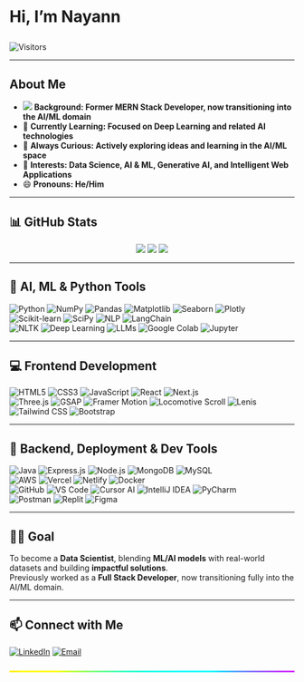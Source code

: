 # **Hi, I’m Nayann** <p align="center">

![Visitors](https://komarev.com/ghpvc/?username=Nayann23&label=PROFILE%20VIEWS&color=blueviolet&style=for-the-badge)
 
---

## **About Me** 

- <img src="https://emojipedia-us.s3.amazonaws.com/source/skype/289/seedling_1f331.png" width="20"/> **Background: Former MERN Stack Developer, now transitioning into the AI/ML domain**
- 📘 **Currently Learning: Focused on **Deep Learning** and related AI technologies**
- 💬 **Always Curious: Actively exploring ideas and learning in the AI/ML space**  
- 👀 **Interests: Data Science, AI & ML, Generative AI, and Intelligent Web Applications**  
- 😄 **Pronouns: He/Him** 

---

## **📊 GitHub Stats**

<p align="center">
  <img src="https://github-readme-stats.vercel.app/api?username=Nayann23&show_icons=true&theme=radical&hide_border=true" width="45%">
  <img src="https://github-readme-stats.vercel.app/api/top-langs/?username=Nayann23&layout=compact&theme=radical&hide_border=true" width="35%">
  <img src="https://nirzak-streak-stats.vercel.app/?user=Nayann23&theme=tokyonight&hide_border=false" width="45%" >
</p>

---

## **🤖 AI, ML & Python Tools**  
![Python](https://img.shields.io/badge/-Python-3776AB?style=for-the-badge&logo=python&logoColor=white) ![NumPy](https://img.shields.io/badge/-NumPy-013243?style=for-the-badge&logo=numpy&logoColor=white) ![Pandas](https://img.shields.io/badge/-Pandas-150458?style=for-the-badge&logo=pandas&logoColor=white) ![Matplotlib](https://img.shields.io/badge/-Matplotlib-11557C?style=for-the-badge&logo=matplotlib&logoColor=white)  ![Seaborn](https://img.shields.io/badge/-Seaborn-4C72B0?style=for-the-badge&logo=python&logoColor=white) ![Plotly](https://img.shields.io/badge/-Plotly-3F4F75?style=for-the-badge&logo=plotly&logoColor=white) ![Scikit-learn](https://img.shields.io/badge/-Scikit--learn-F7931E?style=for-the-badge&logo=scikit-learn&logoColor=white) ![SciPy](https://img.shields.io/badge/-SciPy-8CAAE6?style=for-the-badge&logo=scipy&logoColor=white) ![NLP](https://img.shields.io/badge/-Natural_Language_Processing-FF5733?style=for-the-badge&logo=ai&logoColor=white)  ![LangChain](https://img.shields.io/badge/-LangChain-FB5710?style=for-the-badge&logo=ai&logoColor=blue)  
![NLTK](https://img.shields.io/badge/-NLTK-009688?style=for-the-badge&logo=python&logoColor=white) ![Deep Learning](https://img.shields.io/badge/-Deep_Learning-0000FF?style=for-the-badge&logo=tensorflow&logoColor=white) ![LLMs](https://img.shields.io/badge/-Large_Language_Models-8A2BE2?style=for-the-badge&logo=ai&logoColor=white) ![Google Colab](https://img.shields.io/badge/-Google_Colab-F9AB00?style=for-the-badge&logo=googlecolab&logoColor=white) ![Jupyter](https://img.shields.io/badge/-Jupyter-F37626?style=for-the-badge&logo=jupyter&logoColor=white)  

---

## **💻 Frontend Development**  
![HTML5](https://img.shields.io/badge/-HTML5-E34F26?style=for-the-badge&logo=html5&logoColor=white) ![CSS3](https://img.shields.io/badge/-CSS3-1572B6?style=for-the-badge&logo=css3&logoColor=white) ![JavaScript](https://img.shields.io/badge/-JavaScript-F7DF1E?style=for-the-badge&logo=javascript&logoColor=black) ![React](https://img.shields.io/badge/-React-61DAFB?style=for-the-badge&logo=react&logoColor=black) ![Next.js](https://img.shields.io/badge/-Next.js-2F2FA2?style=for-the-badge&logo=next.js&logoColor=white)  
![Three.js](https://img.shields.io/badge/-Three.js-2D2D2D?style=for-the-badge&logo=three.js&logoColor=white) ![GSAP](https://img.shields.io/badge/-GSAP-88CE02?style=for-the-badge&logo=greensock&logoColor=black) ![Framer Motion](https://img.shields.io/badge/-Framer_Motion-0055FF?style=for-the-badge&logo=framer&logoColor=white) ![Locomotive Scroll](https://img.shields.io/badge/-Locomotive_Scroll-FF1493?style=for-the-badge&logo=scrollreveal&logoColor=white) ![Lenis](https://img.shields.io/badge/-Lenis_Smooth_Scroll-DA70D6?style=for-the-badge&logo=scroll&logoColor=white) ![Tailwind CSS](https://img.shields.io/badge/-Tailwind_CSS-38B2AC?style=for-the-badge&logo=tailwind-css&logoColor=white) ![Bootstrap](https://img.shields.io/badge/-Bootstrap-7952B3?style=for-the-badge&logo=bootstrap&logoColor=white)  

---

## 🧰 **Backend, Deployment & Dev Tools**  
![Java](https://img.shields.io/badge/-Java-007396?style=for-the-badge&logo=java&logoColor=white) ![Express.js](https://img.shields.io/badge/-Express.js-444444?style=for-the-badge&logo=express&logoColor=white) ![Node.js](https://img.shields.io/badge/-Node.js-339933?style=for-the-badge&logo=node.js&logoColor=white) ![MongoDB](https://img.shields.io/badge/-MongoDB-47A248?style=for-the-badge&logo=mongodb&logoColor=white) ![MySQL](https://img.shields.io/badge/-MySQL-4479A1?style=for-the-badge&logo=mysql&logoColor=white)  
![AWS](https://img.shields.io/badge/-AWS-FF9900?style=for-the-badge&logo=amazon-aws&logoColor=white) ![Vercel](https://img.shields.io/badge/-Vercel-1c7ed6?style=for-the-badge&logo=vercel&logoColor=white) ![Netlify](https://img.shields.io/badge/-Netlify-00C7B7?style=for-the-badge&logo=netlify&logoColor=white) ![Docker](https://img.shields.io/badge/-Docker-2496ED?style=for-the-badge&logo=docker&logoColor=white)  
![GitHub](https://img.shields.io/badge/-GitHub-6e40c9?style=for-the-badge&logo=github&logoColor=white) ![VS Code](https://img.shields.io/badge/-VS_Code-007ACC?style=for-the-badge&logo=visual-studio-code&logoColor=white) ![Cursor AI](https://img.shields.io/badge/-Cursor_AI-FF5F1F?style=for-the-badge&logo=ai&logoColor=white) ![IntelliJ IDEA](https://img.shields.io/badge/-IntelliJ_IDEA-005f73?style=for-the-badge&logo=intellij-idea&logoColor=white) ![PyCharm](https://img.shields.io/badge/-PyCharm-008B8B?style=for-the-badge&logo=pycharm&logoColor=white)  
![Postman](https://img.shields.io/badge/-Postman-FF6C37?style=for-the-badge&logo=postman&logoColor=white) ![Replit](https://img.shields.io/badge/-Replit-667881?style=for-the-badge&logo=replit&logoColor=white) ![Figma](https://img.shields.io/badge/-Figma-F24E1E?style=for-the-badge&logo=figma&logoColor=white)  

---

## 🧑‍💻 **Goal**

To become a **Data Scientist**, blending **ML/AI models** with real-world datasets and building **impactful solutions**.  
Previously worked as a **Full Stack Developer**, now transitioning fully into the AI/ML domain.

---

## **📫 Connect with Me**

[![LinkedIn](https://img.shields.io/badge/-LinkedIn-0077B5?style=for-the-badge&logo=linkedin&logoColor=white)](https://www.linkedin.com/in/nayan-darokar-468a85294/) 
[![Email](https://img.shields.io/badge/-Email-D14836?style=for-the-badge&logo=gmail&logoColor=white)](mailto:reachout.nayan@gmail.com)

<img src="https://raw.githubusercontent.com/AzmSurov/AzmSurov/master/Rainbow.gif" width="100%" />
